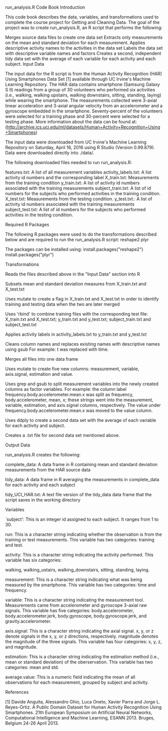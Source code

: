 run_analysis.R Code Book
Introduction

This code book describes the data, variables, and transformations used to complete the course project for Getting and Cleaning Data. The goal of the project was to create run_analysis.R, an R script that performs the following:

Merges source data files to create one data set
Extracts only measurements on the mean and standard deviation for each measurement.
Applies descriptive activity names to the activities in the data set
Labels the data set with descriptive variable names and factors
Creates a second, independent tidy data set with the average of each variable for each activity and each subject.
Input Data

The input data for the R script is from the Human Activity Recognition (HAR) Using Smartphones Data Set [1] available through UC Irvine's Machine Learning Repository. The HAR data contains smartphone (Samsung Galaxy S II) readings from a group of 30 volunteers who performed six activities (i.e., walking, walking upstairs, walking downstairs, sitting, standing, laying) while wearing the smartphone. The measurements collected were 3-axial linear acceleration and 3-axial angular velocity from an accelerometer and a gyroscope embedded in the smartphone. Seventy-percent of the volunteers were selected for a training phase and 30-percent were selected for a testing phase. More information about the data can be found at: (http://archive.ics.uci.edu/ml/datasets/Human+Activity+Recognition+Using+Smartphones)

The input data were downloaded from UC Irvine's Machine Learning Repository on Saturday, April 16, 2016 using R Studio (Version 0.99.879). Data were downloaded directly into ./data/.

The following downloaded files needed to run run_analysis.R:

features.txt: A list of all measurement variables activity_labels.txt: A list activity id numbers and the corresponding label X_train.txt: Measurements from the training condition y_train.txt: A list of activity id numbers associated with the training measurements subject_train.txt: A list of id numbers for the subjects who performed activities in the training condition. X_test.txt: Measurements from the testing condition. y_test.txt.: A list of activity id numbers associated with the training measurements subject_test.txt: A list of id numbers for the subjects who performed activities in the testing condition.

Required R Packages

The following R packages were used to do the transformations described below and are required to run the run_analysis.R script: reshape2 plyr

The packages can be installed using: install.packages("reshape2") install.packages("plyr")

Transformations

Reads the files described above in the "Input Data" section into R

Subsets mean and standard deviation measures from X_train.txt and X_test.txt

Uses mutate to create a flag in X_train.txt and X_test.txt in order to identify training and testing data when the two are later merged

Uses 'rbind' to combine training files with the corresponding test file: X_train.txt and X_test.txt; y_train.txt and y_test.txt; subject_train.txt and subject_test.txt

Applies activity labels in activity_labels.txt to y_train.txt and y_test.txt

Cleans column names and replaces existing names with descriptive names using gsub For example: t was replaced with time.

Merges all files into one data frame

Uses mutate to create five new columns: measurement, variable, axis.signal, estimation and value.

Uses grep and gsub to split measurement variables into the newly created columns as factor variables. For example: the column label frequency.body.accelerometer.mean.x was split as frequency, body.accelerometer, mean, x; these strings went into the measurement, variable, estimation, and axis.signal columns, respectively. The value under frequency.body.accelerometer.mean.x was moved to the value column.

Uses ddply to create a second data set with the average of each variable for each activity and subject.

Creates a .txt file for second data set mentioned above.

Output Data

run_analysis.R creates the following:

complete_data: A data frame in R containing mean and standard deviation measurements from the HAR source data

tidy_data: A data frame in R averaging the measurements in complete_data for each activity and each subject

tidy_UCI_HAR.txt: A text file version of the tidy_data data frame that the script saves in the working directory

Variables

`subject': This is an integer id assigned to each subject. It ranges from 1 to 30.

run: This is a character string indicating whether the observation is from the training or test measurements. This variable has two categories: training and test.

activity: This is a character string indicating the activity performed. This variable has six categories:

walking, walking_ustairs, walking_downstairs, sitting, standing, laying.

measurement: This is a character string indicating what was being measured by the smartphone. This variable has two categories: time and frequency.

variable: This is a character string indicating the measurement tool. Measurements came from accelerometer and gyroscope 3-axial raw signals. This variable has five categories: body.accelerometer, body.accelerometer.jerk, body.gyroscope, body.gyroscope.jerk, and gravity.accelerometer.

axis.signal: This is a character string indicating the axial signal. x, y, or z denote signals in the x, y, or z directions, respectively. magnitude denotes the magnitude of the three signals. This variable has four categories: x, y, z, and magnitude.

estimation: This is a character string indicating the estimation method (i.e., mean or standard deviation) of the oberservation. This variable has two categories: mean and std.

average.value: This is a numeric field indicating the mean of all observations for each measurement, grouped by subject and activity.

References

[1] Davide Anguita, Alessandro Ghio, Luca Oneto, Xavier Parra and Jorge L. Reyes-Ortiz. A Public Domain Dataset for Human Activity Recognition Using Smartphones. 21th European Symposium on Artificial Neural Networks, Computational Intelligence and Machine Learning, ESANN 2013. Bruges, Belgium 24-26 April 2013.
